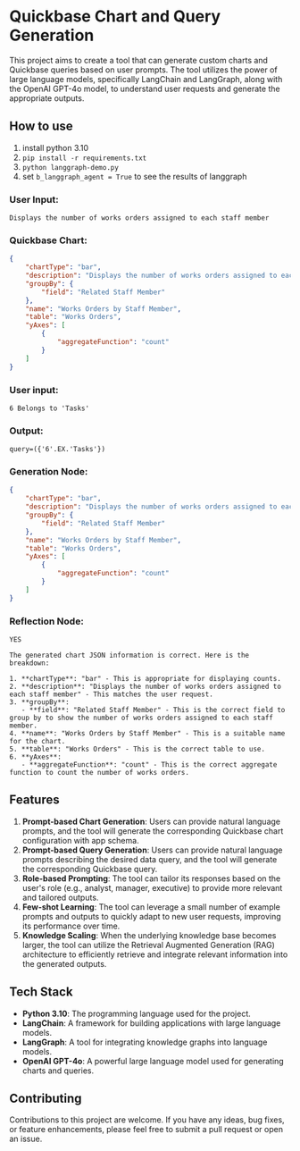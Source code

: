 # Quickbase Chart and Query Generation

This project aims to create a tool that can generate custom charts and Quickbase queries based on user prompts. The tool utilizes the power of large language models, specifically LangChain and LangGraph, along with the OpenAI GPT-4o model, to understand user requests and generate the appropriate outputs.


## How to use

1. install python 3.10
2. `pip install -r requirements.txt`
3. `python langgraph-demo.py`
4. set `b_langgraph_agent = True` to see the results of langgraph


### User Input: 
`Displays the number of works orders assigned to each staff member`
### Quickbase Chart:

```json 
{
    "chartType": "bar",
    "description": "Displays the number of works orders assigned to each staff member",
    "groupBy": {
        "field": "Related Staff Member"
    },
    "name": "Works Orders by Staff Member",
    "table": "Works Orders",
    "yAxes": [
        {
            "aggregateFunction": "count"
        }
    ]
}
```
### User input: 
`6 Belongs to 'Tasks'`
### Output: 
`query=({'6'.EX.'Tasks'})`

### Generation Node:
```json
{
    "chartType": "bar",
    "description": "Displays the number of works orders assigned to each staff member",
    "groupBy": {
        "field": "Related Staff Member"
    },
    "name": "Works Orders by Staff Member",
    "table": "Works Orders",
    "yAxes": [
        {
            "aggregateFunction": "count"
        }
    ]
}
```
### Reflection Node:
```
YES

The generated chart JSON information is correct. Here is the breakdown:

1. **chartType**: "bar" - This is appropriate for displaying counts.
2. **description**: "Displays the number of works orders assigned to each staff member" - This matches the user request.
3. **groupBy**: 
   - **field**: "Related Staff Member" - This is the correct field to group by to show the number of works orders assigned to each staff member.
4. **name**: "Works Orders by Staff Member" - This is a suitable name for the chart.
5. **table**: "Works Orders" - This is the correct table to use.
6. **yAxes**: 
   - **aggregateFunction**: "count" - This is the correct aggregate function to count the number of works orders.
```
## Features

1. **Prompt-based Chart Generation**: Users can provide natural language prompts, and the tool will generate the corresponding Quickbase chart configuration with app schema.
2. **Prompt-based Query Generation**: Users can provide natural language prompts describing the desired data query, and the tool will generate the corresponding Quickbase query.
3. **Role-based Prompting**: The tool can tailor its responses based on the user's role (e.g., analyst, manager, executive) to provide more relevant and tailored outputs.
4. **Few-shot Learning**: The tool can leverage a small number of example prompts and outputs to quickly adapt to new user requests, improving its performance over time.
5. **Knowledge Scaling**: When the underlying knowledge base becomes larger, the tool can utilize the Retrieval Augmented Generation (RAG) architecture to efficiently retrieve and integrate relevant information into the generated outputs.

## Tech Stack

- **Python 3.10**: The programming language used for the project.
- **LangChain**: A framework for building applications with large language models.
- **LangGraph**: A tool for integrating knowledge graphs into language models.
- **OpenAI GPT-4o**: A powerful large language model used for generating charts and queries.

## Contributing

Contributions to this project are welcome. If you have any ideas, bug fixes, or feature enhancements, please feel free to submit a pull request or open an issue.